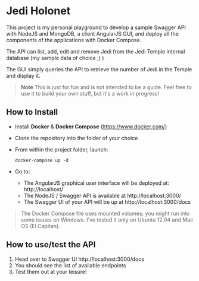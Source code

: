 Jedi Holonet 
===================

This project is my personal playground to develop a sample Swagger API with NodeJS and MongoDB, a client AngularJS GUI, and deploy all the components of the applications with Docker Compose. 
 
The API can list, add, edit and remove Jedi from the Jedi Temple internal database (my sample data of choice ;) )

The GUI simply queries the API to retrieve the number of Jedi in the Temple and display it. 

> **Note**
> This is just for fun and is not intended to be a guide. Feel free to use it to build your own stuff, but it's a work in progress!


How to Install
------------------

- Install **Docker**  & **Docker Compose** (https://www.docker.com/)
- Clone the repository into the folder of your choice
- From within the project folder, launch: 

	```
	docker-compose up -d
	```
				
- Go to:
	- The AngularJS graphical user interface will be deployed at: http://localhost/  
	- The NodeJS / Swagger API is available at http://localhost:3000/ 
	- The Swagger UI of your API will be up at http://localhost:3000/docs 
	
	
> The Docker Compose file uses mounted volumes; you might run into some issues on Windows. I've tested it only on Ubuntu 12.04 and Mac OS (El Capitan). 

How to use/test the API
----------

1. Head over to Swagger UI http://localhost:3000/docs 
2. You should see the list of available endpoints 
3. Test them out at your leisure! 